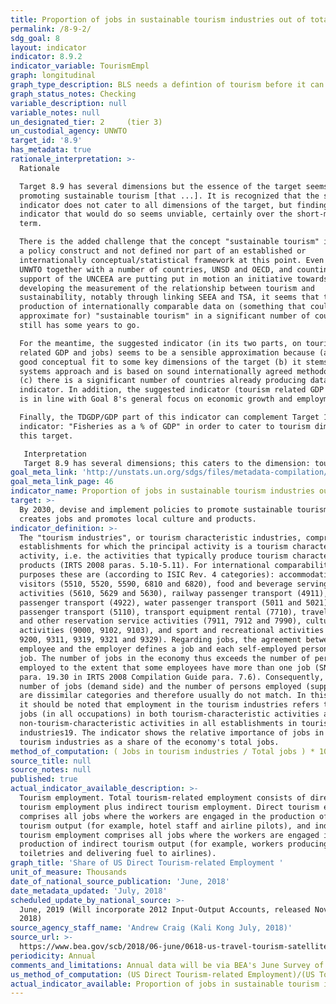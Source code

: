 ```yaml
---
title: Proportion of jobs in sustainable tourism industries out of total tourism jobs
permalink: /8-9-2/
sdg_goal: 8
layout: indicator
indicator: 8.9.2
indicator_variable: TourismEmpl
graph: longitudinal
graph_type_description: BLS needs a defintion of tourism before it can report
graph_status_notes: Checking
variable_description: null
variable_notes: null
un_designated_tier: 2     (tier 3)
un_custodial_agency: UNWTO
target_id: '8.9'
has_metadata: true
rationale_interpretation: >-
  Rationale 

  Target 8.9 has several dimensions but the essence of the target seems to be on
  promoting sustainable tourism [that ...]. It is recognized that the suggested
  indicator does not cater to all dimensions of the target, but finding one
  indicator that would do so seems unviable, certainly over the short-medium
  term. 

  There is the added challenge that the concept "sustainable tourism" is mainly
  a policy construct and not defined nor part of an established or
  internationally conceptual/statistical framework at this point. Even though
  UNWTO together with a number of countries, UNSD and OECD, and counting on the
  support of the UNCEEA are putting put in motion an initiative towards
  developing the measurement of the relationship between tourism and
  sustainability, notably through linking SEEA and TSA, it seems that the
  production of internationally comparable data on (something that could
  approximate for) "sustainable tourism" in a significant number of countries
  still has some years to go. 

  For the meantime, the suggested indicator (in its two parts, on tourism
  related GDP and jobs) seems to be a sensible approximation because (a) it is a
  good conceptual fit to some key dimensions of the target (b) it stems from a
  systems approach and is based on sound internationally agreed methodology, and
  (c) there is a significant number of countries already producing data for this
  indicator. In addition, the suggested indicator (tourism related GDP and jobs)
  is in line with Goal 8's general focus on economic growth and employment. 

  Finally, the TDGDP/GDP part of this indicator can complement Target 14.7's
  indicator: "Fisheries as a % of GDP" in order to cater to tourism dimension of
  this target. 

   Interpretation 
   Target 8.9 has several dimensions; this caters to the dimension: tourism that creates jobs. It could also give an indication on how successful the "promotion" of tourism as job creator is being: promote [...] tourism that creates jobs.
goal_meta_link: 'http://unstats.un.org/sdgs/files/metadata-compilation/Metadata-Goal-8.pdf'
goal_meta_link_page: 46
indicator_name: Proportion of jobs in sustainable tourism industries out of total tourism jobs
target: >-
  By 2030, devise and implement policies to promote sustainable tourism that
  creates jobs and promotes local culture and products.
indicator_definition: >-
  The "tourism industries", or tourism characteristic industries, comprise all
  establishments for which the principal activity is a tourism characteristic
  activity, i.e. the activities that typically produce tourism characteristic
  products (IRTS 2008 paras. 5.10-5.11). For international comparability
  purposes these are (according to ISIC Rev. 4 categories): accommodation for
  visitors (5510, 5520, 5590, 6810 and 6820), food and beverage serving
  activities (5610, 5629 and 5630), railway passenger transport (4911), road
  passenger transport (4922), water passenger transport (5011 and 5021), air
  passenger transport (5110), transport equipment rental (7710), travel agencies
  and other reservation service activities (7911, 7912 and 7990), cultural
  activities (9000, 9102, 9103), and sport and recreational activities (7721,
  9200, 9311, 9319, 9321 and 9329). Regarding jobs, the agreement between an
  employee and the employer defines a job and each self-employed person has a
  job. The number of jobs in the economy thus exceeds the number of persons
  employed to the extent that some employees have more than one job (SNA 2008
  para. 19.30 in IRTS 2008 Compilation Guide para. 7.6). Consequently, the
  number of jobs (demand side) and the number of persons employed (supply side)
  are dissimilar categories and therefore usually do not match. In this respect,
  it should be noted that employment in the tourism industries refers to all the
  jobs (in all occupations) in both tourism-characteristic activities and
  non-tourism-characteristic activities in all establishments in tourism
  industries19. The indicator shows the relative importance of jobs in the
  tourism industries as a share of the economy's total jobs.
method_of_computation: ( Jobs in tourism industries / Total jobs ) * 100
source_title: null
source_notes: null
published: true
actual_indicator_available_description: >-
  Tourism employment. Total tourism-related employment consists of direct
  tourism employment plus indirect tourism employment. Direct tourism employment
  comprises all jobs where the workers are engaged in the production of direct
  tourism output (for example, hotel staff and airline pilots), and indirect
  tourism employment comprises all jobs where the workers are engaged in the
  production of indirect tourism output (for example, workers producing hotel
  toiletries and delivering fuel to airlines).
graph_title: 'Share of US Direct Tourism-related Employment '
unit_of_measure: Thousands
date_of_national_source_publication: 'June, 2018'
date_metadata_updated: 'July, 2018'
scheduled_update_by_national_source: >-
  June, 2019 (Will incorporate 2012 Input-Output Accounts, released November 1,
  2018)
source_agency_staff_name: 'Andrew Craig (Kali Kong July, 2018)'
source_url: >-
  https://www.bea.gov/scb/2018/06-june/0618-us-travel-tourism-satellite-account.htm
periodicity: Annual
comments_and_limitations: Annual data will be via BEA's June Survey of Current Business
us_method_of_computation: (US Direct Tourism-related Employment)/(US Total Tourism-related Employment)
actual_indicator_available: Proportion of jobs in sustainable tourism industries out of total tourism jobs
---
```

